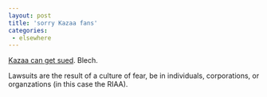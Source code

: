 ```yaml
---
layout: post
title: 'sorry Kazaa fans'
categories:
 - elsewhere
---
```


<a href="http://news.com.com/2100-1023-980274.html?tag=fd_top">Kazaa can get sued</a>. Blech.



Lawsuits are the result of a culture of fear, be in individuals, corporations, or organzations (in this case the RIAA).

